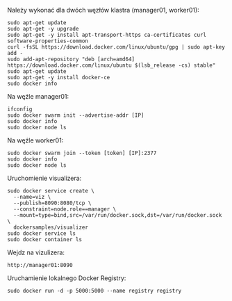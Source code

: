 Należy wykonać dla dwóch węzłów klastra (manager01, worker01):
```
sudo apt-get update
sudo apt-get -y upgrade
sudo apt-get -y install apt-transport-https ca-certificates curl software-properties-common
curl -fsSL https://download.docker.com/linux/ubuntu/gpg | sudo apt-key add -
sudo add-apt-repository "deb [arch=amd64] https://download.docker.com/linux/ubuntu $(lsb_release -cs) stable"
sudo apt-get update
sudo apt-get -y install docker-ce
sudo docker info
```
Na węźle manager01:
```
ifconfig
sudo docker swarm init --advertise-addr [IP]
sudo docker info
sudo docker node ls
```
Na węźle worker01:
```
sudo docker swarm join --token [token] [IP]:2377
sudo docker info
sudo docker node ls
```
Uruchomienie visualizera:
```
sudo docker service create \
  --name=viz \
  --publish=8090:8080/tcp \
  --constraint=node.role==manager \
  --mount=type=bind,src=/var/run/docker.sock,dst=/var/run/docker.sock \
  dockersamples/visualizer
sudo docker service ls
sudo docker container ls
```
Wejdz na vizulizera:
```
http://manager01:8090
```
Uruchamienie lokalnego Docker Registry:
```
sudo docker run -d -p 5000:5000 --name registry registry
```
